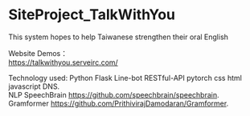 # SiteProject_TalkWithYou   

This system hopes to help Taiwanese strengthen their oral English   

Website Demos：  
https://talkwithyou.serveirc.com/  
  
 Technology used: Python Flask Line-bot RESTful-API pytorch css html javascript DNS.  
 NLP SpeechBrain https://github.com/speechbrain/speechbrain.  
 Gramformer https://github.com/PrithivirajDamodaran/Gramformer.  

